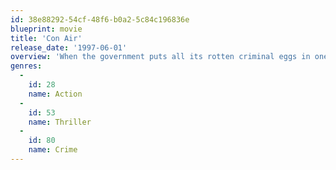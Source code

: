 ```yaml
---
id: 38e88292-54cf-48f6-b0a2-5c84c196836e
blueprint: movie
title: 'Con Air'
release_date: '1997-06-01'
overview: 'When the government puts all its rotten criminal eggs in one airborne basket, it''s asking for trouble. Before you can say, "Pass the barf bag," the crooks control the plane, led by creepy Cyrus "The Virus" Grissom. Watching his every move is the just-released Cameron Poe, who''d rather reunite with his family.'
genres:
  -
    id: 28
    name: Action
  -
    id: 53
    name: Thriller
  -
    id: 80
    name: Crime
---
```

